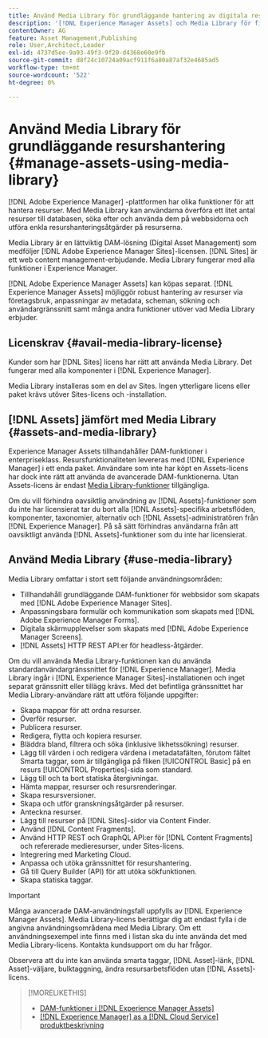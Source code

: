 ```yaml
---
title: Använd Media Library för grundläggande hantering av digitala resurser
description: '[!DNL Experience Manager Assets] och Media Library för filhantering.'
contentOwner: AG
feature: Asset Management,Publishing
role: User,Architect,Leader
exl-id: 4737d5ee-9a93-49f3-9f20-d4368e60e9fb
source-git-commit: d8f24c10724a09acf911f6a80a87af32e4685ad5
workflow-type: tm+mt
source-wordcount: '522'
ht-degree: 0%

---
```


<!--

Define Media Lib
Define req for it
Define use cases
Define what is not included

-->

# Använd Media Library för grundläggande resurshantering {#manage-assets-using-media-library}

[!DNL Adobe Experience Manager] -plattformen har olika funktioner för att hantera resurser. Med Media Library kan användarna överföra ett litet antal resurser till databasen, söka efter och använda dem på webbsidorna och utföra enkla resurshanteringsåtgärder på resurserna.

Media Library är en lättviktig DAM-lösning (Digital Asset Management) som medföljer [!DNL Adobe Experience Manager Sites]-licensen. [!DNL Sites] är ett web content management-erbjudande. Media Library fungerar med alla funktioner i Experience Manager.

[!DNL Adobe Experience Manager Assets] kan köpas separat. [!DNL Experience Manager Assets] möjliggör robust hantering av resurser via företagsbruk, anpassningar av metadata, scheman, sökning och användargränssnitt samt många andra funktioner utöver vad Media Library erbjuder.

## Licenskrav {#avail-media-library-license}

Kunder som har [!DNL Sites] licens har rätt att använda Media Library. Det fungerar med alla komponenter i [!DNL Experience Manager].

Media Library installeras som en del av Sites. Ingen ytterligare licens eller paket krävs utöver Sites-licens och -installation.

## [!DNL Assets] jämfört med Media Library {#assets-and-media-library}

Experience Manager Assets tillhandahåller DAM-funktioner i enterpriseklass. Resursfunktionaliteten levereras med [!DNL Experience Manager] i ett enda paket. Användare som inte har köpt en Assets-licens har dock inte rätt att använda de avancerade DAM-funktionerna. Utan Assets-licens är endast [Media Library-funktioner](#use-media-library) tillgängliga.

Om du vill förhindra oavsiktlig användning av [!DNL Assets]-funktioner som du inte har licensierat tar du bort alla [!DNL Assets]-specifika arbetsflöden, komponenter, taxonomier, alternativ och [!DNL Assets]-administratören från [!DNL Experience Manager]. På så sätt förhindras användarna från att oavsiktligt använda [!DNL Assets]-funktioner som du inte har licensierat.

## Använd Media Library {#use-media-library}

Media Library omfattar i stort sett följande användningsområden:

* Tillhandahåll grundläggande DAM-funktioner för webbsidor som skapats med [!DNL Adobe Experience Manager Sites].
* Anpassningsbara formulär och kommunikation som skapats med [!DNL Adobe Experience Manager Forms].
* Digitala skärmupplevelser som skapats med [!DNL Adobe Experience Manager Screens].
* [!DNL Assets] HTTP REST API:er för headless-åtgärder.

<!-- TBD: Remove this after confirmation. May need to merge this list with the list provided by PMs.

* Static renditions
* Projects, tasks authoring
* Activity stream (timeline)
* Comments and annotation
-->

Om du vill använda Media Library-funktionen kan du använda standardanvändargränssnittet för [!DNL Experience Manager]. Media Library ingår i [!DNL Experience Manager Sites]-installationen och inget separat gränssnitt eller tillägg krävs. Med det befintliga gränssnittet har Media Library-användare rätt att utföra följande uppgifter:

* Skapa mappar för att ordna resurser.
* Överför resurser.
* Publicera resurser.
* Redigera, flytta och kopiera resurser.
* Bläddra bland, filtrera och söka (inklusive likhetssökning) resurser.
* Lägg till värden i och redigera värdena i metadatafälten, förutom fältet Smarta taggar, som är tillgängliga på fliken [!UICONTROL Basic] på en resurs [!UICONTROL Properties]-sida som standard.
* Lägg till och ta bort statiska återgivningar.
* Hämta mappar, resurser och resursrenderingar.
* Skapa resursversioner.
* Skapa och utför granskningsåtgärder på resurser.
* Anteckna resurser.
* Lägg till resurser på [!DNL Sites]-sidor via Content Finder.
* Använd [!DNL Content Fragments].
* Använd HTTP REST och GraphQL API:er för [!DNL Content Fragments] och refererade medieresurser, under Sites-licens.
* Integrering med Marketing Cloud.
* Anpassa och utöka gränssnittet för resurshantering.
* Gå till Query Builder (API) för att utöka sökfunktionen.
* Skapa statiska taggar.

<!-- TBD: Define exactly which basic Assets workflow are available for use with Media Library?

As per PM, we must avoid stating such a list, as we don't have a list that makes sense in Cloud Service.
-->

>[!IMPORTANT]
>
>Många avancerade DAM-användningsfall uppfylls av [!DNL Experience Manager Assets]. Media Library-licens berättigar dig att endast fylla i de angivna användningsområdena med Media Library. Om ett användningsexempel inte finns med i listan ska du inte använda det med Media Library-licens. Kontakta kundsupport om du har frågor.

Observera att du inte kan använda smarta taggar, [!DNL Asset]-länk, [!DNL Asset]-väljare, bulktaggning, ändra resursarbetsflöden utan [!DNL Assets]-licens.

<!-- TBD: Add a CTA - how to contact Adobe for queries. -->

>[!MORELIKETHIS]
>
>* [DAM-funktioner i [!DNL Experience Manager Assets]](https://experienceleague.adobe.com/docs/experience-manager-cloud-service/assets/home.html)
>* [[!DNL Experience Manager] as a [!DNL Cloud Service] produktbeskrivning](https://helpx.adobe.com/legal/product-descriptions/adobe-experience-manager-cloud-service.html)

